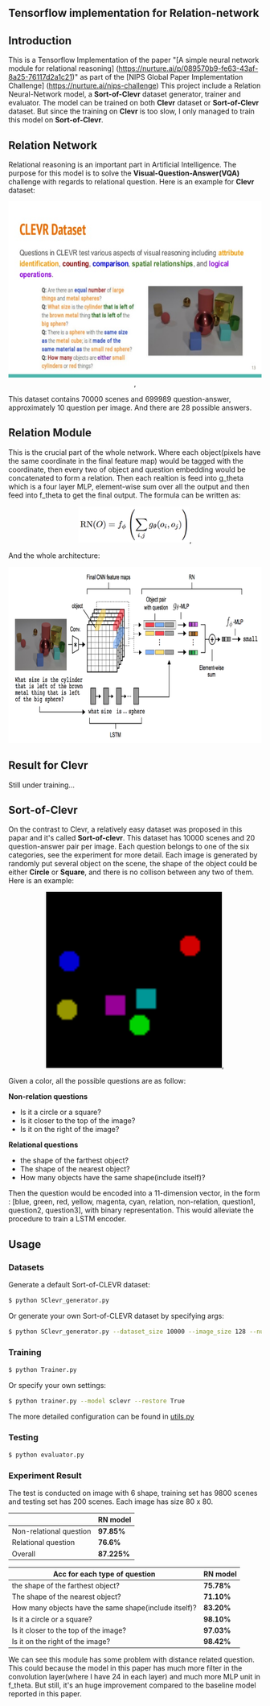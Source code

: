## Tensorflow implementation for Relation-network

## Introduction
This is a Tensorflow Implementation of the paper "[A simple neural network module for relational reasoning]
(https://nurture.ai/p/089570b9-fe63-43af-8a25-76117d2a1c21)" as part of the [NIPS Global Paper Implementation Challenge]
(https://nurture.ai/nips-challenge)
This project include a Relation Neural-Network model, a **Sort-of-Clevr** dataset generator, trainer and evaluator.
The model can be trained on both **Clevr** dataset or **Sort-of-Clevr** dataset. But since the training on **Clevr** is too slow, I only
managed to train this model on **Sort-of-Clevr**.

## Relation Network
Relational reasoning is an important part in Artificial Intelligence. The purpose for this model is to solve the **Visual-Question-Answer(VQA)**
challenge with regards to relational question. Here is an example for **Clevr** dataset:

<p align="center">
  <img src="figures/clevr-sample.jpg" height="350"/>,
</p>

This dataset contains 70000 scenes and 699989 question-answer, approximately 10 question per image. And there are 28 possible answers.
## Relation Module
This is the crucial part of the whole network. Where each object(pixels have the same coordinate in the final feature map) would be tagged
with the coordinate, then every two of object and question embedding would be concatenated to form a relation. Then each realtion is feed into
g_theta which is a four layer MLP, element-wise sum over all the output and then feed into f_theta to get the final output. The formula can be written as:

<p align="center">
    <img src="figures/rn_eq.png" height="72"/>,
</p>

And the whole architecture:

<p align="center">
    <img src="figures/module.png" height="350"/>
</p>

## Result for Clevr
Still under training...

## Sort-of-Clevr
On the contrast to Clevr, a relatively easy dataset was proposed in this papar and it's called **Sort-of-clevr**. This dataset has
10000 scenes and 20 question-answer pair per image. Each question belongs to one of the six categories, see the experiment for more detail.
Each image is generated by randomly put several object on the scene, the shape of the object could be either **Circle** or **Square**, and 
there is no collison between any two of them. Here is an example:

<p align="center">
  <img src="figures/sample.png" height="350"/>,
</p>

Given a color, all the possible questions are as follow:

**Non-relation questions**
* Is it a circle or a square?
* Is it closer to the top of the image?
* Is it on the right of the image?

**Relational questions**

* the shape of the farthest object?
* The shape of the nearest object?
* How many objects have the same shape(include itself)?

Then the question would be encoded into a 11-dimension vector, in the form : [blue, green, red, yellow, magenta, cyan, relation, non-relation, question1, question2, question3],
with binary representation. This would alleviate the procedure to train a LSTM encoder.

## Usage

### Datasets

Generate a default Sort-of-CLEVR dataset:

```bash
$ python SClevr_generator.py
```

Or generate your own Sort-of-CLEVR dataset by specifying args:

```bash
$ python SClevr_generator.py --dataset_size 10000 --image_size 128 --num_obj 5 --split_rate 2e-2
```

### Training

```bash
$ python Trainer.py
```

Or specify your own settings:

```bash
$ python trainer.py --model sclevr --restore True
```
The more detailed configuration can be found in [utils.py](https://github.com/obitto/relation-network/blob/master/utils.py)

### Testing

```bash
$ python evaluator.py
```
### Experiment Result
The test is conducted on image with 6 shape, training set has 9800 scenes and testing set has 200 scenes. Each image has size 80 x 80.

| | RN model |
| --- | --- |
| Non-relational question | **97.85%** |
| Relational question | **76.6%** |
| Overall | **87.225%** |


| Acc for each type of question| RN model |
| --- | --- |
| the shape of the farthest object? | **75.78%** |
| The shape of the nearest object? | **71.10%** |
| How many objects have the same shape(include itself)? | **83.20%** |
| Is it a circle or a square? | **98.10%** |
| Is it closer to the top of the image? | **97.03%** |
| Is it on the right of the image? | **98.42%** |

We can see this module has some problem with distance related question. This could because the model in this paper has 
much more filter in the convolution layer(where I have 24 in each layer) and much more MLP unit in f_theta. But still, it's an huge
improvement compared to the baseline model reported in this paper.


